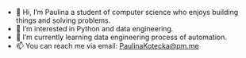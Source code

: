 - 👋 Hi, I’m Paulina a student of computer science who enjoys building things and solving problems. 
- 👀 I’m interested in Python and data engineering.
- 🌱 I’m currently learning data engineering process of automation.
- 📫 You can reach me via email: PaulinaKotecka@pm.me
